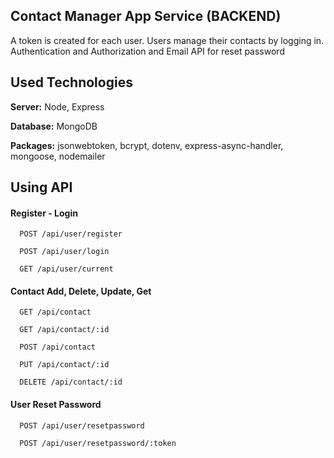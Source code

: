 
## Contact Manager App Service (BACKEND)

A token is created for each user. Users manage their contacts by logging in. Authentication and Authorization and Email API for reset password 




## Used Technologies


**Server:** Node, Express

**Database:** MongoDB

**Packages:** jsonwebtoken, bcrypt, dotenv, express-async-handler, mongoose, nodemailer


  
## Using API

#### Register - Login 

```http
  POST /api/user/register
```
```http
  POST /api/user/login
```
```http
  GET /api/user/current
```

#### Contact Add, Delete, Update, Get

```http
  GET /api/contact
```
```http
  GET /api/contact/:id
```
```http
  POST /api/contact
```
```http
  PUT /api/contact/:id
```
```http
  DELETE /api/contact/:id
```
#### User Reset Password 

```http
  POST /api/user/resetpassword
```
```http
  POST /api/user/resetpassword/:token
```



  
